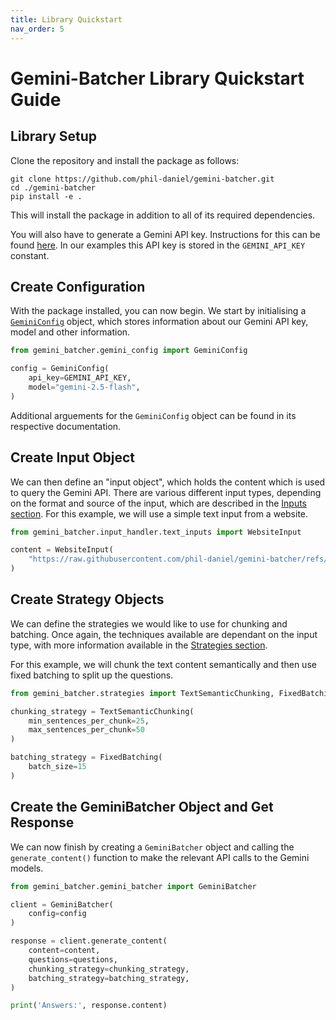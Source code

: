 ```yaml
---
title: Library Quickstart
nav_order: 5
---
```


# Gemini-Batcher Library Quickstart Guide

## Library Setup

Clone the repository and install the package as follows:
```
git clone https://github.com/phil-daniel/gemini-batcher.git
cd ./gemini-batcher
pip install -e .
```
This will install the package in addition to all of its required dependencies.

You will also have to generate a Gemini API key. Instructions for this can be found [here](https://phil-daniel.github.io/gemini-batcher/concepts/setup.html#api-key-setup). In our examples this API key is stored in the `GEMINI_API_KEY` constant.

## Create Configuration

With the package installed, you can now begin. We start by initialising a [`GeminiConfig`](https://phil-daniel.github.io/gemini-batcher/concepts/setup.html#api-key-setup) object, which stores information about our Gemini API key, model and other information. 

```python
from gemini_batcher.gemini_config import GeminiConfig

config = GeminiConfig(
    api_key=GEMINI_API_KEY,
    model="gemini-2.5-flash",
)
```

Additional arguements for the `GeminiConfig` object can be found in its respective documentation.

## Create Input Object

We can then define an "input object", which holds the content which is used to query the Gemini API. There are various different input types, depending on the format and source of the input, which are described in the [Inputs section](https://phil-daniel.github.io/gemini-batcher/library/inputs/). For this example, we will use a simple text input from a website.

```python
from gemini_batcher.input_handler.text_inputs import WebsiteInput

content = WebsiteInput(
    "https://raw.githubusercontent.com/phil-daniel/gemini-batcher/refs/heads/main/examples/demo_files/content.txt"
)
```

## Create Strategy Objects

We can define the strategies we would like to use for chunking and batching. Once again, the techniques available are dependant on the input type, with more information available in the [Strategies section](https://phil-daniel.github.io/gemini-batcher/library/strategies/).

For this example, we will chunk the text content semantically and then use fixed batching to split up the questions.

```python
from gemini_batcher.strategies import TextSemanticChunking, FixedBatching

chunking_strategy = TextSemanticChunking(
    min_sentences_per_chunk=25,
    max_sentences_per_chunk=50
)

batching_strategy = FixedBatching(
    batch_size=15
)
```

## Create the GeminiBatcher Object and Get Response

We can now finish by creating a `GeminiBatcher` object and calling the `generate_content()` function to make the relevant API calls to the Gemini models.

```python
from gemini_batcher.gemini_batcher import GeminiBatcher

client = GeminiBatcher(
    config=config
)

response = client.generate_content(
    content=content,
    questions=questions,
    chunking_strategy=chunking_strategy,
    batching_strategy=batching_strategy,
)

print('Answers:', response.content)
```